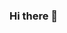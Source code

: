 ### Hi there 👋

<!-- [https://sunitee.hashnode.dev/] -->

<!-- [![Top Langs](https://github-readme-stats.vercel.app/api/top-langs/?username=S3umish)](https://github.com/S3umish/github-readme-stats)

[![Top Langs](https://github-readme-stats.vercel.app/api/top-langs/?username=S3umish&langs_count=8)](https://github.com/S3umish/github-readme-stats) -->

<!-- [![Top Langs](https://github-readme-stats.vercel.app/api/top-langs/?username=S3umish&layout=compact)](https://github.com/S3umish/github-readme-stats)

![Sunitee’s GitHub stats](https://github-readme-stats.vercel.app/api?username=S3umish&show_icons=true&theme=radical) -->


<!--
**S3umish/S3umish** is a ✨ _special_ ✨ repository because its `README.md` (this file) appears on your GitHub profile.

Here are some ideas to get you started:

- 🔭 I’m currently working on ...
- 🌱 I’m currently learning ...
- 👯 I’m looking to collaborate on ...
- 🤔 I’m looking for help with ...
- 💬 Ask me about ...
- 📫 How to reach me: ...
- 😄 Pronouns: ...
- ⚡ Fun fact: ...
-->
